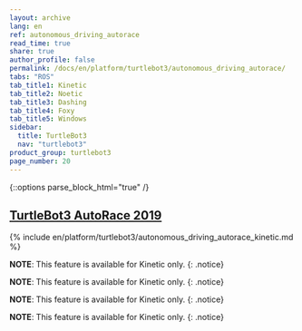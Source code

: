 ```yaml
---
layout: archive
lang: en
ref: autonomous_driving_autorace
read_time: true
share: true
author_profile: false
permalink: /docs/en/platform/turtlebot3/autonomous_driving_autorace/
tabs: "ROS"
tab_title1: Kinetic
tab_title2: Noetic
tab_title3: Dashing
tab_title4: Foxy
tab_title5: Windows
sidebar:
  title: TurtleBot3
  nav: "turtlebot3"
product_group: turtlebot3
page_number: 20
---
```


<div style="counter-reset: h1 8"></div>
<div style="counter-reset: h2 6"></div>

<!--[dummy Header 1]>
  <h1 id="dummy"><a href="#dummy">Dummy</a></h1>
<![end dummy Header 1]-->

{::options parse_block_html="true" /}

## [TurtleBot3 AutoRace 2019](#turtlebot3-autorace)

<section id="{{ page.tab_title1 }}" class="tab_contents">
{% include en/platform/turtlebot3/autonomous_driving_autorace_kinetic.md %}
</section>

<section id="{{ page.tab_title2 }}" class="tab_contents">

**NOTE**: This feature is available for Kinetic only. 
{: .notice}

</section>


<section id="{{ page.tab_title3 }}" class="tab_contents">

**NOTE**: This feature is available for Kinetic only. 
{: .notice}

</section>

<section id="{{ page.tab_title4 }}" class="tab_contents">

**NOTE**: This feature is available for Kinetic only. 
{: .notice}

</section>

<section id="{{ page.tab_title5 }}" class="tab_contents">

**NOTE**: This feature is available for Kinetic only. 
{: .notice}

</section>



[turtlebot3_autorace]: https://github.com/ROBOTIS-GIT/turtlebot3_autorace
